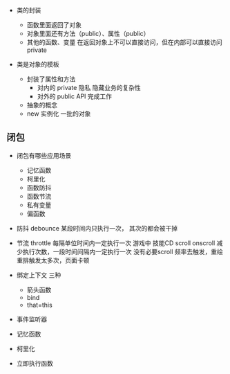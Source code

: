 - 类的封装
    - 函数里面返回了对象
    - 对象里面还有方法（public）、属性（public）
    - 其他的函数、变量  在返回对象上不可以直接访问，但在内部可以直接访问  private  

- 类是对象的模板
    - 封装了属性和方法 
        - 对内的  private 隐私 隐藏业务的复杂性 
        - 对外的  public  API 完成工作
    - 抽象的概念
    - new 实例化 一批的对象

## 闭包
- 闭包有哪些应用场景
    - 记忆函数 
    - 柯里化
    - 函数防抖
    - 函数节流
    - 私有变量
    - 偏函数
- 防抖 debounce
  某段时间内只执行一次， 其次的都会被干掉

- 节流 throttle
    每隔单位时间内一定执行一次
    游戏中 技能CD
    scroll 
    onscroll 减少执行次数，一段时间间隔内一定执行一次
    没有必要scroll 频率去触发，重绘重排触发太多次，页面卡顿
- 绑定上下文
    三种
    - 箭头函数
    - bind
    - that=this
- 事件监听器
- 记忆函数
- 柯里化
- 立即执行函数